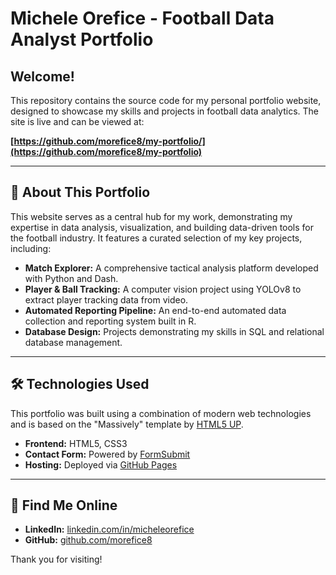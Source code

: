 # Michele Orefice - Football Data Analyst Portfolio

## Welcome!

This repository contains the source code for my personal portfolio website, designed to showcase my skills and projects in football data analytics. The site is live and can be viewed at:

**[https://github.com/morefice8/my-portfolio/](https://github.com/morefice8/my-portfolio)** 

---

## 🚀 About This Portfolio

This website serves as a central hub for my work, demonstrating my expertise in data analysis, visualization, and building data-driven tools for the football industry. It features a curated selection of my key projects, including:

*   **Match Explorer:** A comprehensive tactical analysis platform developed with Python and Dash.
*   **Player & Ball Tracking:** A computer vision project using YOLOv8 to extract player tracking data from video.
*   **Automated Reporting Pipeline:** An end-to-end automated data collection and reporting system built in R.
*   **Database Design:** Projects demonstrating my skills in SQL and relational database management.

---

## 🛠️ Technologies Used

This portfolio was built using a combination of modern web technologies and is based on the "Massively" template by [HTML5 UP](https://html5up.net/).

*   **Frontend:** HTML5, CSS3
*   **Contact Form:** Powered by [FormSubmit](https://formsubmit.co/)
*   **Hosting:** Deployed via [GitHub Pages](https://pages.github.com/)

---

## 🔗 Find Me Online

*   **LinkedIn:** [linkedin.com/in/micheleorefice](https://www.linkedin.com/in/micheleorefice/)
*   **GitHub:** [github.com/morefice8](https://github.com/morefice8)

Thank you for visiting!